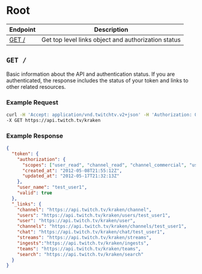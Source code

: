# Root

| Endpoint | Description |
| ---- | --------------- |
| [GET /](/v2_resources/root.md#get-) | Get top level links object and authorization status |

## `GET /`

Basic information about the API and authentication status. If you are authenticated, the response includes the status of your token and links to other related resources.

### Example Request

```bash
curl -H 'Accept: application/vnd.twitchtv.v2+json' -H 'Authorization: OAuth <access_token>' \
-X GET https://api.twitch.tv/kraken
```

### Example Response

```json
{
  "token": {
    "authorization": {
      "scopes": ["user_read", "channel_read", "channel_commercial", "user_read"],
      "created_at": "2012-05-08T21:55:12Z",
      "updated_at": "2012-05-17T21:32:13Z"
    },
    "user_name": "test_user1",
    "valid": true
  },
  "_links": {
    "channel": "https://api.twitch.tv/kraken/channel",
    "users": "https://api.twitch.tv/kraken/users/test_user1",
    "user": "https://api.twitch.tv/kraken/user",
    "channels": "https://api.twitch.tv/kraken/channels/test_user1",
    "chat": "https://api.twitch.tv/kraken/chat/test_user1",
    "streams": "https://api.twitch.tv/kraken/streams",
    "ingests":"https://api.twitch.tv/kraken/ingests",
    "teams": "https://api.twitch.tv/kraken/teams",
    "search": "https://api.twitch.tv/kraken/search"
  }
}
```
